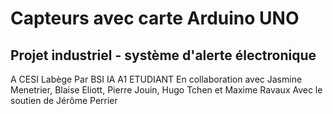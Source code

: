 # Capteurs avec carte Arduino UNO
## Projet industriel - système d'alerte électronique

A CESI Labège
Par BSI IA A1 ETUDIANT
En collaboration avec Jasmine Menetrier, Blaise Eliott, Pierre Jouin, Hugo Tchen et Maxime Ravaux
Avec le soutien de Jérôme Perrier